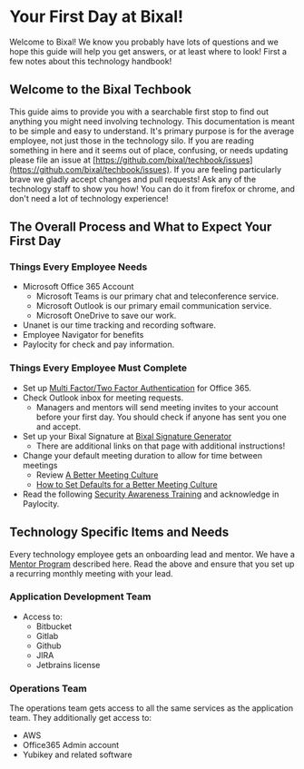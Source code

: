 # Your First Day at Bixal!

Welcome to Bixal! We know you probably have lots of questions and we hope
this guide will help you get answers, or at least where to look! First a few
notes about this technology handbook!

## Welcome to the Bixal Techbook

This guide aims to provide you with a searchable first stop to find out anything
you might need involving technology. This documentation is meant to be simple
and easy to understand. It's primary purpose is for the average employee, not
just those in the technology silo. If you are reading something in here and it
seems out of place, confusing, or needs updating please file an issue at
[https://github.com/bixal/techbook/issues](https://github.com/bixal/techbook/issues).
If you are feeling particularly brave we gladly
accept changes and pull requests! Ask any of the technology staff
to show you how! You can do it from firefox or chrome, and don't
need a lot of technology experience!

## The Overall Process and What to Expect Your First Day

### Things Every Employee Needs

* Microsoft Office 365 Account
  * Microsoft Teams is our primary chat and teleconference service.
  * Microsoft Outlook is our primary email communication service.
  * Microsoft OneDrive to save our work.
* Unanet is our time tracking and recording software.
* Employee Navigator for benefits
* Paylocity for check and pay information.

### Things Every Employee Must Complete

* Set up [Multi Factor/Two Factor Authentication](https://techbook.bixal.com/en/latest/01-security/awareness/#two-factor-authenticators-tfa) for Office 365.
* Check Outlook inbox for meeting requests.
  * Managers and mentors will send meeting invites to your account before your
  first day. You should check if anyone has sent you one and accept.
* Set up your Bixal Signature at
[Bixal Signature Generator](https://signature.bixal.com/)
  * There are additional links on that page with additional instructions!
* Change your default meeting duration to allow for time between meetings
  * Review [A Better Meeting Culture](https://techbook.bixal.com)
  * [How to Set Defaults for a Better Meeting Culture](https://www.youtube.com/watch?v=h4DWwKIOui0)
* Read the following [Security Awareness Training](https://techbook.bixal.com/en/latest/01-security/awareness/) and acknowledge in Paylocity.

## Technology Specific Items and Needs

Every technology employee gets an onboarding lead and mentor. We have a
[Mentor Program](https://techbook.bixal.com/en/latest/00-engineering/mentor-program/)
described here. Read the above and ensure that you set up a recurring monthly
meeting with your lead.

### Application Development Team

* Access to:
  * Bitbucket
  * Gitlab
  * Github
  * JIRA
  * Jetbrains license

### Operations Team

The operations team gets access to all the same services as the application team.
They additionally get access to:

* AWS
* Office365 Admin account
* Yubikey and related software
